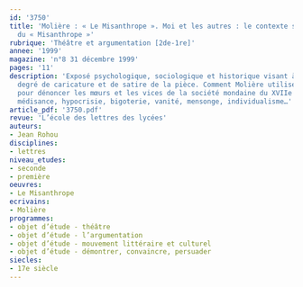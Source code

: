 ```yaml
---
id: '3750'
title: 'Molière : « Le Misanthrope ». Moi et les autres : le contexte socioculturel
  du « Misanthrope »'
rubrique: 'Théâtre et argumentation [2de-1re]'
annee: '1999'
magazine: 'n°8 31 décembre 1999'
pages: '11'
description: 'Exposé psychologique, sociologique et historique visant à montrer le
  degré de caricature et de satire de la pièce. Comment Molière utilise le théâtre
  pour dénoncer les mœurs et les vices de la société mondaine du XVIIe siècle : coquetterie,
  médisance, hypocrisie, bigoterie, vanité, mensonge, individualisme…'
article_pdf: '3750.pdf'
revue: 'L’école des lettres des lycées'
auteurs:
- Jean Rohou
disciplines:
- lettres
niveau_etudes:
- seconde
- première
oeuvres:
- Le Misanthrope
ecrivains:
- Molière
programmes:
- objet d’étude - théâtre
- objet d’étude - l’argumentation
- objet d’étude - mouvement littéraire et culturel
- objet d’étude - démontrer, convaincre, persuader
siecles:
- 17e siècle
---
```

